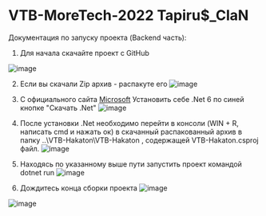 # VTB-MoreTech-2022 Tapiru$_ClaN
Документация по запуску проекта (Backend часть):
1. Для начала скачайте проект с GitHub

![image](https://user-images.githubusercontent.com/64648731/194741521-dcd28f70-0ae6-46d3-98da-244504ce760e.png)



2. Если вы скачали Zip архив - распакуте его
![image](https://user-images.githubusercontent.com/64648731/194741541-7f47ef61-a6d0-4d81-a0e5-42deb32f8256.png)



3. С официального сайта [Microsoft](https://learn.microsoft.com/ru-ru/dotnet/core/install/windows?tabs=net60) Установить себе .Net 6 по синей кнопке "Скачать .Net"
![image](https://user-images.githubusercontent.com/64648731/194741552-3d357c20-b824-4bd9-9fa6-b0744a0cd9d5.png)



4. После установки .Net необходимо перейти в консоли (WIN + R, написать cmd и нажать ок) в скачанный распакованный архив в папку ..\VTB-Hakaton\VTB-Hakaton , содержащей VTB-Hakaton.csproj файл. 
![image](https://user-images.githubusercontent.com/64648731/194741561-efe08e00-127b-414c-a7d1-24cd8a4d3cc7.png)



5. Находясь по указанному выше пути запустить проект командой dotnet run
![image](https://user-images.githubusercontent.com/64648731/194741598-42e9a8f2-d815-4d3c-a7d0-eaa1b5771a6e.png)



6. Дождитесь конца сборки проекта
![image](https://user-images.githubusercontent.com/64648731/194741631-7cebe46a-5e7f-44c3-9a98-38cb1d9096bc.png)

![image](https://user-images.githubusercontent.com/64648731/194741640-947a57b5-82b5-4e97-b099-e0a05a87214c.png)


